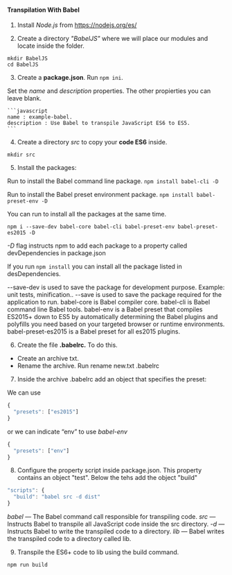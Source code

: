 #### Transpilation With Babel ####

1. Install *Node.js* from <https://nodejs.org/es/>

2. Create a directory *"BabelJS"* where we will place our modules and locate inside the folder.

  ~~~
  mkdir BabelJS
  cd BabelJS
  ~~~

3. Create a __package.json__. 
  Run `npm ini`.

  Set the *name* and *description* properties. The other propierties you can leave blank.
    
    ```javascript
    name : example-babel.
    description : Use Babel to transpile JavaScript ES6 to ES5.
    ```
    
4. Create a directory *src* to copy your __code ES6__ inside.

  `mkdir src`

5. Install the packages:

  Run to install the Babel command line package.
  `npm install babel-cli -D`

  Run to install the Babel preset environment package.
  `npm install babel-preset-env -D`


  You can run to install all the packages at the same time.

  `npm i --save-dev babel-core babel-cli babel-preset-env babel-preset-es2015 -D`

  *-D* flag instructs npm to add each package to a property called devDependencies in package.json

  If you run `npm install` you can install all the package listed in desDependencies.


  --save-dev is used to save the package for development purpose. Example: unit tests, minification..
  --save is used to save the package required for the application to run.
  babel-core is Babel compiler core.
  babel-cli is Babel command line Babel tools.
  babel-env is a Babel preset that compiles ES2015+ down to ES5 by automatically determining the Babel plugins and polyfills you need based on your targeted browser or runtime environments.
  babel-preset-es2015 is a Babel preset for all es2015 plugins.

6. Create the file __.babelrc.__ To do this.
  - Create an archive txt.
  - Rename the archive. Run rename new.txt .babelrc

7. Inside the archive .babelrc add an object that specifies the preset:

  We can use
  
  ```javascript
  {
    "presets": ["es2015"]
  }
  ```
  
  or we can indicate “env” to use *babel-env*
   
  ```javascript
  {
    "presets": ["env"]
  }
  ```
  
8. Configure the property script inside package.json. This property contains an object "test". Below the tehs add the object "build"
   
  ```javascript
  "scripts": {
    "build": "babel src -d dist"
  }
  ```

  *babel* — The Babel command call responsible for transpiling code.
  *src* — Instructs Babel to transpile all JavaScript code inside the src directory.
  *-d* — Instructs Babel to write the transpiled code to a directory.
  *lib* — Babel writes the transpiled code to a directory called lib.

9. Transpile the ES6+ code to lib using the build command.
  
  `npm run build`
